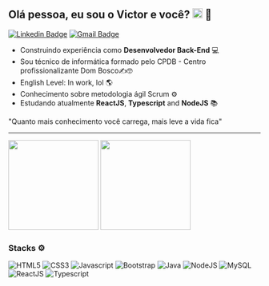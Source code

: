## Olá pessoa, eu sou o Victor e você? <img src="https://github.com/souvikguria98/souvikguria98/blob/master/Hi.gif" width="20">  🤠

[![Linkedin Badge](https://img.shields.io/badge/LinkedIn-0077B5?style=for-the-badge&logo=linkedin&logoColor=white&link=https://www.linkedin.com/in/victor-monteiro-a374301b9/)](https://www.linkedin.com/in/victor-monteiro-a374301b9/) 
[![Gmail Badge](https://img.shields.io/badge/Gmail-D14836?style=for-the-badge&logo=gmail&logoColor=white&link=mailto:procontato.victor@gmail.com)](mailto:procontato.victor@gmail.com)

- Construindo experiência como **Desenvolvedor Back-End** 💻
- Sou técnico de informática formado pelo CPDB - Centro profissionalizante Dom Bosco✍🤓
- English Level: In work, lol 🌎
- Conhecimento sobre metodologia ágil Scrum ⚙
- Estudando atualmente **ReactJS**, **Typescript** and **NodeJS** 📚

"Quanto mais conhecimento você carrega, mais leve a vida fica"

<hr>

<div>
  <img height="180em" src="https://github-readme-stats.vercel.app/api?username=zicaboom&show_icons=true&theme=omni&include_all_commits=true&count_private=true&hide_border=true"/>
  <img height="180em" src="https://github-readme-stats.vercel.app/api/top-langs/?username=zicaboom&layout=compact&theme=omni&hide_border=true"/>
</div>

### Stacks ⚙

![HTML5](https://img.shields.io/badge/HTML5-E34F26?style=for-the-badge&logo=html5&logoColor=white)
![CSS3](https://img.shields.io/badge/CSS3-1572B6?style=for-the-badge&logo=css3&logoColor=white)
![Javascript](https://img.shields.io/badge/JavaScript-323330?style=for-the-badge&logo=javascript&logoColor=F7DF1E)
![Bootstrap](https://img.shields.io/badge/Bootstrap-563D7C?style=for-the-badge&logo=bootstrap&logoColor=white)
![Java](https://img.shields.io/badge/Java-ED8B00?style=for-the-badge&logo=java&logoColor=white)
![NodeJS](https://img.shields.io/badge/Node.js-339933?style=for-the-badge&logo=nodedotjs&logoColor=white)
![MySQL](https://img.shields.io/badge/MySQL-00000F?style=for-the-badge&logo=mysql&logoColor=white)
![ReactJS](https://img.shields.io/badge/React-20232A?style=for-the-badge&logo=react&logoColor=61DAFB)
![Typescript](https://img.shields.io/badge/TypeScript-007ACC?style=for-the-badge&logo=typescript&logoColor=white)
